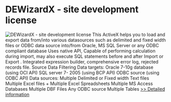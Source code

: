 # DEWizardX - site development license
![DEWizardX - site development license](https://mycommerce.akamaized.net/api/pimages/P300629220/BIG/300629220.GIF)
This ActiveX helps you to load and export data from/into various datasources such as delimited and fixed width files or ODBC data source into/from Oracle, MS SQL Server or any ODBC compliant database Uses native API, Capable of performing calculation during import, may also execute SQL statements before and after Import or Export . Integrated expression builder, comprehensive error log, rejected records file. Source Data Filtering Data targets: Oracle 7-10g database (using OCI API) SQL server 7- 2005 (using BCP API) ODBC source (using ODBC API) Data sources: Multiple Delimited or Fixed width Text files Multiple Excel files + Multiple Excel Spreadsheets Multiple MS Access Databases Multiple DBF Files Any ODBC source Multiple Tables
[>> Detailed information](https://secure.shareit.com/shareit/product.html?productid=300629220&affiliateid=200057808)